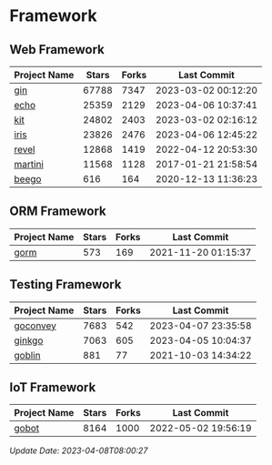 # Framework

## Web Framework
| Project Name | Stars | Forks | Last Commit |
| ------------ | ----- | ----- | ----------- |
| [gin](https://github.com/gin-gonic/gin) | 67788 | 7347 | 2023-03-02 00:12:20 |
| [echo](https://github.com/labstack/echo) | 25359 | 2129 | 2023-04-06 10:37:41 |
| [kit](https://github.com/go-kit/kit) | 24802 | 2403 | 2023-03-02 02:16:12 |
| [iris](https://github.com/kataras/iris) | 23826 | 2476 | 2023-04-06 12:45:22 |
| [revel](https://github.com/revel/revel) | 12868 | 1419 | 2022-04-12 20:53:30 |
| [martini](https://github.com/go-martini/martini) | 11568 | 1128 | 2017-01-21 21:58:54 |
| [beego](https://github.com/astaxie/beego) | 616 | 164 | 2020-12-13 11:36:23 |

## ORM Framework
| Project Name | Stars | Forks | Last Commit |
| ------------ | ----- | ----- | ----------- |
| [gorm](https://github.com/jinzhu/gorm) | 573 | 169 | 2021-11-20 01:15:37 |

## Testing Framework
| Project Name | Stars | Forks | Last Commit |
| ------------ | ----- | ----- | ----------- |
| [goconvey](https://github.com/smartystreets/goconvey) | 7683 | 542 | 2023-04-07 23:35:58 |
| [ginkgo](https://github.com/onsi/ginkgo) | 7063 | 605 | 2023-04-05 10:04:37 |
| [goblin](https://github.com/franela/goblin) | 881 | 77 | 2021-10-03 14:34:22 |

## IoT Framework
| Project Name | Stars | Forks | Last Commit |
| ------------ | ----- | ----- | ----------- |
| [gobot](https://github.com/hybridgroup/gobot) | 8164 | 1000 | 2022-05-02 19:56:19 |

*Update Date: 2023-04-08T08:00:27*